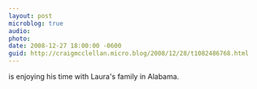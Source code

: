 ```yaml
---
layout: post
microblog: true
audio: 
photo: 
date: 2008-12-27 18:00:00 -0600
guid: http://craigmcclellan.micro.blog/2008/12/28/t1082486768.html
---
```

is enjoying his time with Laura's family in Alabama.
